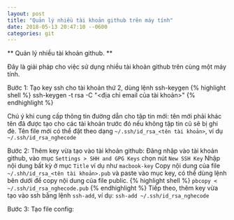 ```yaml
---
layout: post
title: "Quản lý nhiều tài khoản github trên máy tính"
date: 2018-05-13 20:47:10 --0600
categories: git
---
```


** Quản lý nhiều tài khoản github. **

Đây là giải pháp cho việc sử dụng nhiều tài khoản github trên cùng một máy tính.

Bước 1: Tạo key ssh cho tài khoản thứ 2, dùng lệnh ssh-keygen
{% highlight shell %}
ssh-keygen -t rsa -C "<địa chỉ email của tài khoản>"
{% endhighlight %}

Chú ý khi cung cấp thông tin đường dẫn cho tập tin mới: tên mới phải khác tên đã được tạo cho các tài khoản trước đó nếu không tập tin cũ sẽ bị ghi đè. Tên file mới có thể đặt theo dạng ` ~/.ssh/id_rsa_<tên tài khoản> `, ví dụ `~/.ssh/id_rsa_nghecode `

Bước 2: Thêm key vừa tạo vào tài khoản github:
Đăng nhập vào tài khoản github, vào mục `Settings > SHH and GPG Keys` chọn nút `New SSH Key`
Nhập nội dung bất kỳ ở mục `Title` ví dụ như `macbook-key`
Copy nội dung của file `~/.shh/id_rsa_<tên tài khoản>.pub` và paste vào mục key, có thể dùng lệnh bên dưới để copy nội dung của file public.
{% highlight shell %}
`pbcopy < ~/.ssh/id_rsa_nghecode.pub`
{% endhighlight %}
Tiếp theo, thêm key vừa tạo vào ssh bằng lệnh `ssh-add`, ví dụ: `ssh-add ~/.ssh/id_rsa_nghecode`

Bước 3: Tạo file config:




